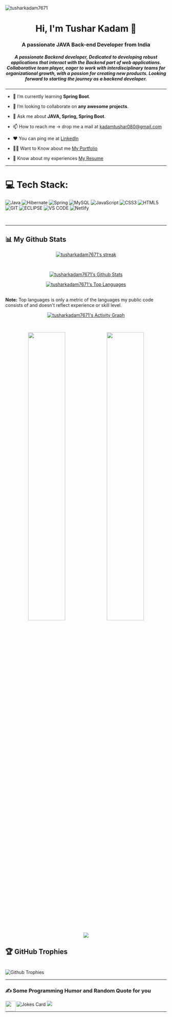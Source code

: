 <!-- <img src="https://camo.githubusercontent.com/5ddf73ad3a205111cf8c686f687fc216c2946a75005718c8da5b837ad9de78c9/68747470733a2f2f7468756d62732e6766796361742e636f6d2f4576696c4e657874446576696c666973682d736d616c6c2e676966" width="100%"/> -->

<p align="left"> <img src="https://komarev.com/ghpvc/?username=tusharkadam7671&label=Profile%20views&color=0e75b6&style=flat" alt="tusharkadam7671" /> </p>


<h1 align="center">Hi, I'm Tushar Kadam  👋</h1>
<h3 align="center">A passionate JAVA Back-end Developer from India</h3>


<h5 align="center">A passionate Backend developer, Dedicated to developing robust applications that interact with the Backend part of web applications. Collaborative team player, eager to work with interdisciplinary teams for organizational growth, with a passion for creating new products. Looking forward to starting the journey as a backend developer.</h5>

<hr color="blue"/>






- 🌱 I’m currently learning **Spring Boot**.

- 👯 I’m looking to collaborate on **any awesome projects**.

- 💬 Ask me about **JAVA, Spring, Spring Boot**.

- 📫 How to reach me -&gt; drop me a mail at <a href="mailto:kadamtushar080@gmail.com">kadamtushar080@gmail.com</a><br/>

- ❤️ You can ping me at <a href="https://www.linkedin.com/in/tusharkadam7671/">LinkedIn</a><br/>

- 👨‍💻 Want to Know about me <a href="https://tusharkadam7671.github.io/">My Portfolio</a><br/>

- 📄 Know about my experiences  <a href="https://drive.google.com/file/d/1itptWrAj68-raS4TBNNFEEkiK1T9PgSS/view?usp=share_link">My Resume</a>


<hr color="blue"/>








# 💻 Tech Stack:
![Java](https://img.shields.io/badge/java-%23ED8B00.svg?style=for-the-badge&logo=java&logoColor=white)
![Hibernate](https://img.shields.io/badge/hibernate-%23000000.svg?style=for-the-badge&logo=hibernate&logoColor=Toupe)
![Spring](https://img.shields.io/badge/spring-%236DB33F.svg?style=for-the-badge&logo=spring&logoColor=white) 
![MySQL](https://img.shields.io/badge/mysql-%2300f.svg?style=for-the-badge&logo=mysql&logoColor=white)
![JavaScript](https://img.shields.io/badge/javascript-%23323330.svg?style=for-the-badge&logo=javascript&logoColor=%23F7DF1E) 
![CSS3](https://img.shields.io/badge/css3-%231572B6.svg?style=for-the-badge&logo=css3&logoColor=white) 
![HTML5](https://img.shields.io/badge/html5-%23E34F26.svg?style=for-the-badge&logo=html5&logoColor=white) 
![GIT](https://img.shields.io/badge/git-%23000000.svg?style=for-the-badge&logo=git&logoColor=red)
![ECLIPSE](https://img.shields.io/badge/eclipse-%23000000.svg?style=for-the-badge&logo=eclipse&logoColor=slategray)
![VS CODE](https://img.shields.io/badge/vs%20code-%23000000.svg?style=for-the-badge&logo=visualstudiocode&logoColor=blue)
![Netlify](https://img.shields.io/badge/netlify-%23000000.svg?style=for-the-badge&logo=netlify&logoColor=#00C7B7) 

 
<br/>


<hr color="blue"/>








## 📊 My Github Stats


<div >
  <p align="center">
      <a href="https://github.com/tusharkadam7671/github-readme-streak-stats">
          <img title="🔥 Get streak stats for your profile at git.io/streak-stats" alt="tusharkadam7671's streak" src="https://github-readme-streak-stats.herokuapp.com/?user=tusharkadam7671&theme=black-ice&hide_border=true&stroke=0000&background=060A0CD0"/>
      </a>
  </p>
 </div >
 
  <br/>
  
   <p align="center">
    <a href="https://github.com/tusharkadam7671/github-readme-stats"><img alt="tusharkadam7671's Github Stats" src="https://github-readme-stats.vercel.app/api?username=tusharkadam7671&show_icons=true&count_private=true&theme=react&hide_border=true&bg_color=0D1117" /></a>
  </p>
  <p align="center">
  <a href="https://github.com/tusharkadam7671/github-readme-stats"><img alt="tusharkadam7671's Top Languages" src="https://github-readme-stats.vercel.app/api/top-langs/?username=tusharkadam7671&langs_count=8&count_private=true&layout=compact&theme=react&hide_border=true&bg_color=0D1117" /></a>
  </p>
  
  <br/>
  <b>Note:</b> Top languages is only a metric of the languages my public code consists of and doesn't reflect experience or skill level.
  

<br/>

<p align="center">
<a href="https://github.com/tusharkadam7671/github-readme-activity-graph"><img alt="tusharkadam7671's Activity Graph" src="https://activity-graph.herokuapp.com/graph?username=tusharkadam7671&bg_color=0D1117&color=5BCDEC&line=5BCDEC&point=FFFFFF&hide_border=true" /></a>
</p>

<br/>




<p align="center">
  <img width="48%" src="https://github-readme-stats.vercel.app/api?username=TusharKadam7671&show_icons=true&theme=tokyonight" />
  <img width="48%" src="https://github-readme-streak-stats.herokuapp.com/?user=TusharKadam7671&theme=tokyonight" />
 <img src="https://github-readme-stats.vercel.app/api/top-langs/?username=TusharKadam7671&theme=tokyonight" align="center" />
</p>
   
   
   
   
   
   
   
## 🏆 GitHub Trophies

<br/>
<img align="center" alt="Github Trophies" src="https://github-profile-trophy.vercel.app/?username=TusharKadam7671"/> 
<br/>

<hr color="blue"/>

<!--
## Connect with me:

<p align="left">

<a href="https://linkedin.com/in/tusharkadam7671" target="blank"><img align="center" src="https://raw.githubusercontent.com/rahuldkjain/github-profile-readme-generator/master/src/images/icons/Social/linked-in-alt.svg" alt="tusharkadam7671" height="30" width="40" /></a>


</p>
-->




<div aling="left">
  
 ### ✍️ Some Programming Humor and Random Quote for you  
<img align ='left' src='https://raw.githubusercontent.com/rahulbanerjee26/githubProfileReadmeGenerator/main/gifs/winkFace.gif' width = '32px' height= '32px'>

![Jokes Card](https://readme-jokes.vercel.app/api?theme=tokyonight)
![](https://quotes-github-readme.vercel.app/api?type=horizontal&theme=algolia)


  </div>
  

  
<!--  
# ✍️ Random Quote
![](https://quotes-github-readme.vercel.app/api?type=horizontal&theme=default)
![](https://quotes-github-readme.vercel.app/api?type=horizontal&theme=algolia)
-->


<hr>
